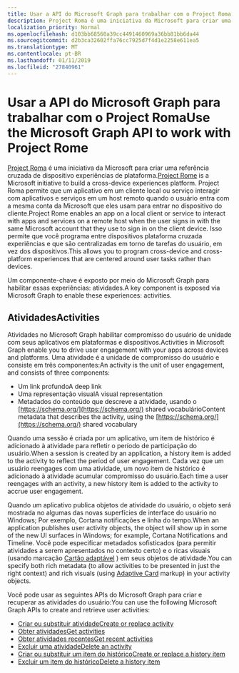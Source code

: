 ```yaml
---
title: Usar a API do Microsoft Graph para trabalhar com o Project Roma
description: Project Roma é uma iniciativa da Microsoft para criar uma referência cruzada de dispositivo experiências de plataforma. Project Roma permite que um aplicativo em um cliente local ou serviço interagir com aplicativos e serviços em um host remoto quando o usuário entra com a mesma conta da Microsoft que eles usam para entrar no dispositivo do cliente. Isso permite que você programa entre dispositivos plataforma cruzada experiências e que são centralizadas em torno de tarefas do usuário, em vez dos dispositivos.
localization_priority: Normal
ms.openlocfilehash: d103bb68560a39cc4491460969a36bb81bb6da44
ms.sourcegitcommit: d2b3ca32602ffa76cc7925d7f4d1e2258e611ea5
ms.translationtype: MT
ms.contentlocale: pt-BR
ms.lasthandoff: 01/11/2019
ms.locfileid: "27840961"
---
```

# <a name="use-the-microsoft-graph-api-to-work-with-project-rome"></a><span data-ttu-id="ecb66-105">Usar a API do Microsoft Graph para trabalhar com o Project Roma</span><span class="sxs-lookup"><span data-stu-id="ecb66-105">Use the Microsoft Graph API to work with Project Rome</span></span>

<span data-ttu-id="ecb66-106">[Project Roma](https://developer.microsoft.com/en-us/windows/project-rome) é uma iniciativa da Microsoft para criar uma referência cruzada de dispositivo experiências de plataforma.</span><span class="sxs-lookup"><span data-stu-id="ecb66-106">[Project Rome](https://developer.microsoft.com/en-us/windows/project-rome) is a Microsoft initiative to build a cross-device experiences platform.</span></span> <span data-ttu-id="ecb66-107">Project Roma permite que um aplicativo em um cliente local ou serviço interagir com aplicativos e serviços em um host remoto quando o usuário entra com a mesma conta da Microsoft que eles usam para entrar no dispositivo do cliente.</span><span class="sxs-lookup"><span data-stu-id="ecb66-107">Project Rome enables an app on a local client or service to interact with apps and services on a remote host when the user signs in with the same Microsoft account that they use to sign in on the client device.</span></span> <span data-ttu-id="ecb66-108">Isso permite que você programa entre dispositivos plataforma cruzada experiências e que são centralizadas em torno de tarefas do usuário, em vez dos dispositivos.</span><span class="sxs-lookup"><span data-stu-id="ecb66-108">This allows you to program cross-device and cross-platform experiences that are centered around user tasks rather than devices.</span></span>

<span data-ttu-id="ecb66-109">Um componente-chave é exposto por meio do Microsoft Graph para habilitar essas experiências: atividades.</span><span class="sxs-lookup"><span data-stu-id="ecb66-109">A key component is exposed via Microsoft Graph to enable these experiences: activities.</span></span>

## <a name="activities"></a><span data-ttu-id="ecb66-110">Atividades</span><span class="sxs-lookup"><span data-stu-id="ecb66-110">Activities</span></span>

<span data-ttu-id="ecb66-111">Atividades no Microsoft Graph habilitar compromisso do usuário de unidade com seus aplicativos em plataformas e dispositivos.</span><span class="sxs-lookup"><span data-stu-id="ecb66-111">Activities in Microsoft Graph enable you to drive user engagement with your apps across devices and platforms.</span></span> <span data-ttu-id="ecb66-112">Uma atividade é a unidade de compromisso do usuário e consiste em três componentes:</span><span class="sxs-lookup"><span data-stu-id="ecb66-112">An activity is the unit of user engagement, and consists of three components:</span></span>

- <span data-ttu-id="ecb66-113">Um link profundo</span><span class="sxs-lookup"><span data-stu-id="ecb66-113">A deep link</span></span>
- <span data-ttu-id="ecb66-114">Uma representação visual</span><span class="sxs-lookup"><span data-stu-id="ecb66-114">A visual representation</span></span>
- <span data-ttu-id="ecb66-115">Metadados do conteúdo que descreve a atividade, usando o [https://schema.org/](https://schema.org/) shared vocabulário</span><span class="sxs-lookup"><span data-stu-id="ecb66-115">Content metadata that describes the activity, using the [https://schema.org/](https://schema.org/) shared vocabulary</span></span>

<span data-ttu-id="ecb66-116">Quando uma sessão é criada por um aplicativo, um item de histórico é adicionado à atividade para refletir o período de participação do usuário.</span><span class="sxs-lookup"><span data-stu-id="ecb66-116">When a session is created by an application, a history item is added to the activity to reflect the period of user engagement.</span></span> <span data-ttu-id="ecb66-117">Cada vez que um usuário reengages com uma atividade, um novo item de histórico é adicionado à atividade acumular compromisso do usuário.</span><span class="sxs-lookup"><span data-stu-id="ecb66-117">Each time a user reengages with an activity, a new history item is added to the activity to accrue user engagement.</span></span>

<span data-ttu-id="ecb66-118">Quando um aplicativo publica objetos de atividade do usuário, o objeto será mostrada no algumas das novas superfícies de interface do usuário no Windows; Por exemplo, Cortana notificações e linha do tempo.</span><span class="sxs-lookup"><span data-stu-id="ecb66-118">When an application publishes user activity objects, the object will show up in some of the new UI surfaces in Windows; for example, Cortana Notifications and Timeline.</span></span> <span data-ttu-id="ecb66-119">Você pode especificar metadados sofisticados (para permitir atividades a serem apresentados no contexto certo) e o ricas visuais (usando marcação [Cartão adaptável](https://adaptivecards.io/) ) em seus objetos de atividade.</span><span class="sxs-lookup"><span data-stu-id="ecb66-119">You can specify both rich metadata (to allow activities to be presented in just the right context) and rich visuals (using [Adaptive Card](https://adaptivecards.io/) markup) in your activity objects.</span></span>

<span data-ttu-id="ecb66-120">Você pode usar as seguintes APIs do Microsoft Graph para criar e recuperar as atividades do usuário:</span><span class="sxs-lookup"><span data-stu-id="ecb66-120">You can use the following Microsoft Graph APIs to create and retrieve user activities:</span></span>

- [<span data-ttu-id="ecb66-121">Criar ou substituir atividade</span><span class="sxs-lookup"><span data-stu-id="ecb66-121">Create or replace activity</span></span>](../api/projectrome-put-activity.md)
- [<span data-ttu-id="ecb66-122">Obter atividades</span><span class="sxs-lookup"><span data-stu-id="ecb66-122">Get activities</span></span>](../api/projectrome-get-activities.md)
- [<span data-ttu-id="ecb66-123">Obter atividades recentes</span><span class="sxs-lookup"><span data-stu-id="ecb66-123">Get recent activities</span></span>](../api/projectrome-get-recent-activities.md)
- [<span data-ttu-id="ecb66-124">Excluir uma atividade</span><span class="sxs-lookup"><span data-stu-id="ecb66-124">Delete an activity</span></span>](../api/projectrome-delete-activity.md)
- [<span data-ttu-id="ecb66-125">Criar ou substituir um item do histórico</span><span class="sxs-lookup"><span data-stu-id="ecb66-125">Create or replace a history item</span></span>](../api/projectrome-put-historyitem.md)
- [<span data-ttu-id="ecb66-126">Excluir um item do histórico</span><span class="sxs-lookup"><span data-stu-id="ecb66-126">Delete a history item</span></span>](../api/projectrome-delete-historyitem.md)

